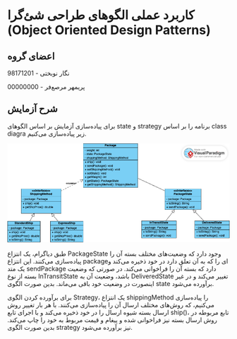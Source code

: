# کاربرد عملی الگوهای طراحی شئ‌گرا (Object Oriented Design Patterns)

## اعضای گروه

نگار نوبختی - 98171201

پریمهر مرصع‌فر - 00000000

## شرح آزمایش

برای پیاده‌سازی آزمایش بر اساس الگوهای state و  strategy برنامه را بر اساس class diagra زیر پیاده‌سازی می‌کنیم.

![class diagram](./assets/pattern_uml.png)

طبق دیاگرام، یک انتزاع PackageState وجود دارد که وضعیت‌های مختلف بسته آن را پیاده‌سازی می‌کنند. این انتزاع packageای را که به آن تعلق دارد در خود ذخیره می‌کند و یک متد sendPackage دارد که بسته آن را فراخوانی می‌کند. در صورتی که وضعیت بسته از نوع InTransitState باشد، وضعیت آن به DeliveredState تغییر می‌کند و در غیر اینصورت در وضعیت خود باقی می‌ماند. بدین صورت الگوی state برآورده می‌شود.

برای برآورده کردن الگوی Strategy، یک انتزاع shippingMethod را پیاده‌سازی می‌کنیم، که روش‌های مختلف ارسال آن را پیاده‌سازی می‌کنند. با هر بار تغییر روش ارسال بسته شیوه ارسال را در خود ذخیره می‌کند و با اجرای تابع ship()، تابع مربوطه در روش ارسال بسته نیز فراخوانی شده و پیغام و قیمت مربوط به خود را چاپ می‌کند. بدین صورت الگوی strategy نیز برآورده می‌شود.


